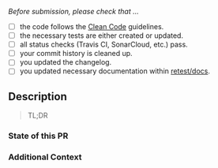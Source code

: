 *Before submission, please check that ...*

- [ ] the code follows the [Clean Code](https://clean-code-developer.com/) guidelines.
- [ ] the necessary tests are either created or updated.
- [ ] all status checks (Travis CI, SonarCloud, etc.) pass.
- [ ] your commit history is cleaned up.
- [ ] you updated the changelog.
- [ ] you updated necessary documentation within [retest/docs](https://github.com/retest/docs).

<!-- Note: You can always ask a maintainer to help you with the above tasks. -->

## Description

> TL;DR <!-- Please provide some short description here -->

<!-- Please provide additional description with this PR. If there are any related issues, please link them here too. -->

### State of this PR

<!-- If there is any work left (see above) or things to consider -->

### Additional Context

<!-- Add any other context, screenshots or minimal code example about the feature request here. Please check that you do not expose any secrets. -->